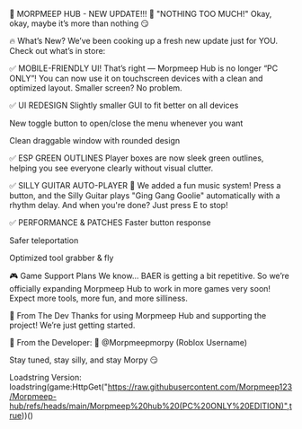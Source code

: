 🚨 MORPMEEP HUB - NEW UPDATE!!! 🚨
"NOTHING TOO MUCH!"
Okay, okay, maybe it’s more than nothing 😏

🔥 What’s New?
We’ve been cooking up a fresh new update just for YOU. Check out what’s in store:

✅ MOBILE-FRIENDLY UI!
That’s right — Morpmeep Hub is no longer “PC ONLY”! You can now use it on touchscreen devices with a clean and optimized layout. Smaller screen? No problem.

✅ UI REDESIGN
Slightly smaller GUI to fit better on all devices

New toggle button to open/close the menu whenever you want

Clean draggable window with rounded design

✅ ESP GREEN OUTLINES
Player boxes are now sleek green outlines, helping you see everyone clearly without visual clutter.

✅ SILLY GUITAR AUTO-PLAYER 🎸
We added a fun music system! Press a button, and the Silly Guitar plays "Ging Gang Goolie" automatically with a rhythm delay. And when you're done? Just press E to stop!

✅ PERFORMANCE & PATCHES
Faster button response

Safer teleportation

Optimized tool grabber & fly

🎮 Game Support Plans
We know… BAER is getting a bit repetitive. So we’re officially expanding Morpmeep Hub to work in more games very soon! Expect more tools, more fun, and more silliness.

💚 From The Dev
Thanks for using Morpmeep Hub and supporting the project! We’re just getting started.

👤 From the Developer:
🧠 @Morpmeepmorpy (Roblox Username)

Stay tuned, stay silly, and stay Morpy 😏

Loadstring Version: loadstring(game:HttpGet("https://raw.githubusercontent.com/Morpmeep123/Morpmeep-hub/refs/heads/main/Morpmeep%20hub%20(PC%20ONLY%20EDITION)",true))()
